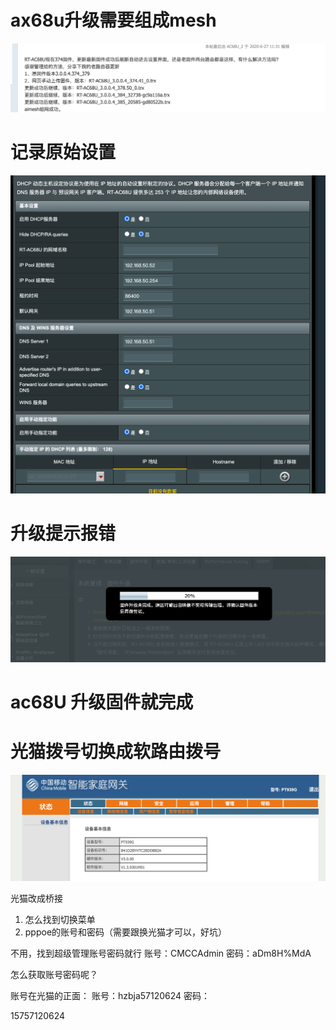 # ax68u升级需要组成mesh
![](_v_images/20211004122149067_1509674696.png)

# 记录原始设置
![](_v_images/20211004122308287_583326367.png)


# 升级提示报错

![](_v_images/20211004123949725_703401614.png)

# ac68U 升级固件就完成

# 光猫拨号切换成软路由拨号

![](_v_images/20211004162226804_173449763.png)

光猫改成桥接
1. 怎么找到切换菜单
2. pppoe的账号和密码（需要跟换光猫才可以，好坑）

不用，找到超级管理账号密码就行
账号：CMCCAdmin
密码：aDm8H%MdA

怎么获取账号密码呢？

账号在光猫的正面：
账号：hzbja57120624
密码：


15757120624

